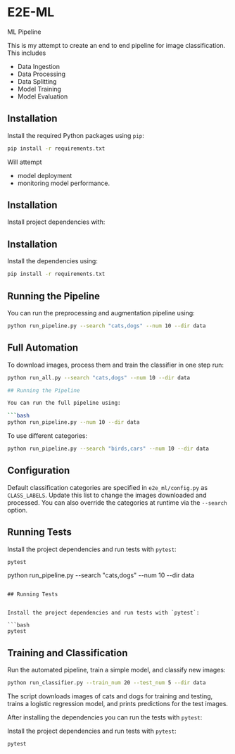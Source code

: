 # E2E-ML
ML Pipeline 

This is my attempt to create an end to end pipeline for image classification. This includes
- Data Ingestion
- Data Processing
- Data Splitting
- Model Training
- Model Evaluation

## Installation

Install the required Python packages using `pip`:

```bash
pip install -r requirements.txt
```

Will attempt
- model deployment
- monitoring model performance.

## Installation

Install project dependencies with:

## Installation

Install the dependencies using:

```bash
pip install -r requirements.txt
```

## Running the Pipeline

You can run the preprocessing and augmentation pipeline using:

```bash
python run_pipeline.py --search "cats,dogs" --num 10 --dir data
```

## Full Automation

To download images, process them and train the classifier in one step run:

```bash
python run_all.py --search "cats,dogs" --num 10 --dir data

## Running the Pipeline

You can run the full pipeline using:

```bash
python run_pipeline.py --num 10 --dir data
```
To use different categories:
```bash
python run_pipeline.py --search "birds,cars" --num 10 --dir data
```

## Configuration

Default classification categories are specified in `e2e_ml/config.py` as
`CLASS_LABELS`. Update this list to change the images downloaded and processed.
You can also override the categories at runtime via the `--search` option.

## Running Tests

Install the project dependencies and run tests with `pytest`:

```bash
pytest
```
python run_pipeline.py --search "cats,dogs" --num 10 --dir data
```

## Running Tests


Install the project dependencies and run tests with `pytest`:

```bash
pytest
```

## Training and Classification

Run the automated pipeline, train a simple model, and classify new images:

```bash
python run_classifier.py --train_num 20 --test_num 5 --dir data
```

The script downloads images of cats and dogs for training and testing, trains a
logistic regression model, and prints predictions for the test images.


After installing the dependencies you can run the tests with `pytest`:

Install the project dependencies and run tests with `pytest`:


```bash
pytest
```